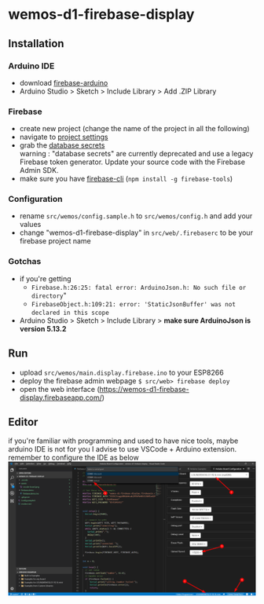 # wemos-d1-firebase-display

## Installation

### Arduino IDE
* download [firebase-arduino](https://github.com/googlesamples/firebase-arduino/archive/master.zip)
* Arduino Studio > Sketch > Include Library > Add .ZIP Library

### Firebase
* create new project (change the name of the project in all the following)
* navigate to [project settings](https://console.firebase.google.com/u/0/project/wemos-d1-firebase-display/settings/general)
* grab the [database secrets](https://console.firebase.google.com/u/0/project/wemos-d1-firebase-display/settings/serviceaccounts/databasesecrets)  
warning : "database secrets" are currently deprecated and use a legacy Firebase token generator. Update your source code with the Firebase Admin SDK.
* make sure you have [firebase-cli](https://github.com/firebase/firebase-tools) (`npm install -g firebase-tools`)
  
### Configuration
* rename `src/wemos/config.sample.h` to `src/wemos/config.h` and add your values
* change "wemos-d1-firebase-display" in `src/web/.firebaserc` to be your firebase project name

### Gotchas
* if you're getting 
  * `Firebase.h:26:25: fatal error: ArduinoJson.h: No such file or directory`" 
  * `FirebaseObject.h:109:21: error: 'StaticJsonBuffer' was not declared in this scope`   
* Arduino Studio > Sketch > Include Library > **make sure ArduinoJson is version 5.13.2**

## Run
* upload `src/wemos/main.display.firebase.ino` to your ESP8266 
* deploy the firebase admin webpage `$ src/web> firebase deploy`
* open the web interface (https://wemos-d1-firebase-display.firebaseapp.com/)

## Editor 
if you're familiar with programming and used to have nice tools, maybe arduino IDE is not for you
I advise to use VSCode + Arduino extension. remember to configure the IDE as below
![vscode config](assets/vscode-board.png)